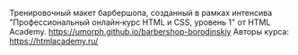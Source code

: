 Тренировочный макет барбершопа, созданный в рамках интенсива "Профессиональный онлайн‑курс HTML и CSS, уровень 1" 
от HTML Academy.
https://umorph.github.io/barbershop-borodinskiy
Авторы курса:
https://htmlacademy.ru/
